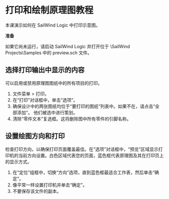# 打印和绘制原理图教程

本课演示如何在 SailWind Logic 中打印示意图。

**准备**

如果它尚未运行，请启动 SailWind Logic 并打开位于 \\SailWind Projects\\Samples 中的 preview.sch 文件。

## 选择打印输出中显示的内容

可以启用或禁用原理图图纸中的所有项目的打印。

1.  文件菜单 $>$ 打印。
2.  在“打印”对话框中，单击“选项”。
3.  确保设计中的两张图纸均位于“要打印的图纸”列表中。如果不在，请点击“全部添加”。
    他们被选中进行策划。
4.  清除“零件文本”复选框。这将删除图中所有零件的引脚名称。

## 设置绘图方向和打印

检查打印方向，以确保打印页面覆盖最佳。在“选项”对话框中，“预览”区域显示打印机的当前方向设置。白色区域代表您的页面，蓝色框代表原理图及其在打印页上的显示方式。

1.  在“定位”组框中，切换“方向”选项，直到蓝色框最适合工作表，然后单击“确定”。
2.  像平常一样设置打印机并单击“确定”。
3.  不要保存该文件的副本。